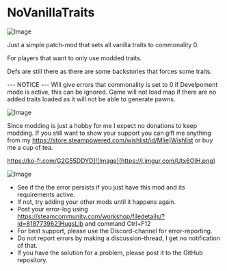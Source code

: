 # NoVanillaTraits

![Image](https://i.imgur.com/buuPQel.png)


Just a simple patch-mod that sets all vanilla traits to commonality 0. 

For players that want to only use modded traits.

Defs are still there as there are some backstories that forces some traits.

--- NOTICE ---
Will give errors that commonality is set to 0 if Develpoment mode is active, this can be ignored.
Game will not load map if there are no added traits loaded as it will not be able to generate pawns.

![Image](https://i.imgur.com/O0IIlYj.png)

Since modding is just a hobby for me I expect no donations to keep modding. If you still want to show your support you can gift me anything from my https://store.steampowered.com/wishlist/id/Mlie]Wishlist or buy me a cup of tea.

https://ko-fi.com/G2G55DDYD]![Image](https://i.imgur.com/Utx6OIH.png)


![Image](https://i.imgur.com/PwoNOj4.png)



-  See if the the error persists if you just have this mod and its requirements active.
-  If not, try adding your other mods until it happens again.
-  Post your error-log using https://steamcommunity.com/workshop/filedetails/?id=818773962]HugsLib and command Ctrl+F12
-  For best support, please use the Discord-channel for error-reporting.
-  Do not report errors by making a discussion-thread, I get no notification of that.
-  If you have the solution for a problem, please post it to the GitHub repository.




